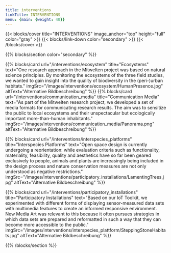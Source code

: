 ```yaml
---
title: interventions
linkTitle: INTERVENTIONS
menu: {main: {weight: 40}}
---
```


{{< blocks/cover title="INTERVENTIONS" image_anchor="top" height="full" color="gray" >}}
{{< blocks/link-down color="secondary" >}}
{{< /blocks/cover >}}



<!-- New Section -->

{{% blocks/section color="secondary" %}}

<div class="row row-cols-1 row-cols-md-2 g-4">

{{% blocks/card 
    url="/interventions/ecosystem"
    title="Ecosystems" 
    text="One research approach in the Mitwelten project was based on natural science principles. By monitoring the ecosystems of the three field studies, we wanted to gain insight into the quality of biodiversity in the (peri-)urban habitats."
    imgSrc="/images/interventions/ecosystem/HumanPresence.jpg"
    altText="Alternative Bildbeschreibung" 
%}}
{{% blocks/card 
    url="/interventions/communication_media"
    title="Communication Media" 
    text="As part of the Mitwelten research project, we developed a set of media formats for communicating research results. The aim was to sensitize the public to local ecosystems and their unspectacular but ecologically important more-than-human inhabitants." 
    imgSrc="/images/interventions/communication_media/Panorama.png"
    altText="Alternative Bildbeschreibung" 
%}}

{{% blocks/card 
    url="/interventions/interspecies_platforms"
    title="Interspecies Platforms"
    text="Open space design is currently undergoing a reorientation: while evaluation criteria such as functionality, materiality, feasibility, quality and aesthetics have so far been geared exclusively to people, animals and plants are increasingly being included in the design process and nature conservation measures are not only understood as negative restrictions." 
    imgSrc="/images/interventions/participatory_installations/LamentingTrees.jpg"
    altText="Alternative Bildbeschreibung" 
%}}

{{% blocks/card 
    url="/interventions/participatory_installations"
    title="Participatory Installations" 
    text="Based on our IoT Toolkit, we experimented with different forms of displaying  sensor-measured data sets with multimedia features to create an informed responsive environment. New Media Art was relevant to this because it often pursues strategies in which data sets are prepared and reformatted in such a way that they can become more accessible to the public." 
    imgSrc="/images/interventions/interspecies_plattform/SteppingStoneHabitats.jpg"
    altText="Alternative Bildbeschreibung" 
%}}

</div>

{{% /blocks/section %}}


